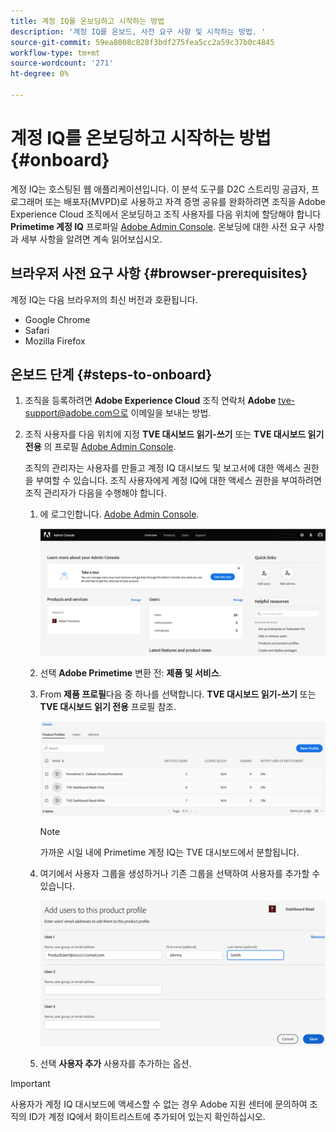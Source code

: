 ```yaml
---
title: 계정 IQ를 온보딩하고 시작하는 방법
description: '계정 IQ를 온보드, 사전 요구 사항 및 시작하는 방법. '
source-git-commit: 59ea8008c828f3bdf275fea5cc2a59c37b0c4845
workflow-type: tm+mt
source-wordcount: '271'
ht-degree: 0%

---
```



# 계정 IQ를 온보딩하고 시작하는 방법 {#onboard}

계정 IQ는 호스팅된 웹 애플리케이션입니다. 이 분석 도구를 D2C 스트리밍 공급자, 프로그래머 또는 배포자(MVPD)로 사용하고 자격 증명 공유를 완화하려면 조직을 Adobe Experience Cloud 조직에서 온보딩하고 조직 사용자를 다음 위치에 할당해야 합니다 **Primetime 계정 IQ** 프로파일 [Adobe Admin Console](https://adminconsole.adobe.com/). 온보딩에 대한 사전 요구 사항과 세부 사항을 알려면 계속 읽어보십시오.

## 브라우저 사전 요구 사항 {#browser-prerequisites}

계정 IQ는 다음 브라우저의 최신 버전과 호환됩니다.

* Google Chrome
* Safari
* Mozilla Firefox

## 온보드 단계 {#steps-to-onboard}

1. 조직을 등록하려면 **Adobe Experience Cloud** 조직 연락처 **Adobe** tve-support@adobe.com으로 이메일을 보내는 방법.

1. 조직 사용자를 다음 위치에 지정 **TVE 대시보드 읽기-쓰기** 또는 **TVE 대시보드 읽기 전용** 의 프로필 [Adobe Admin Console](https://adminconsole.adobe.com/).

   조직의 관리자는 사용자를 만들고 계정 IQ 대시보드 및 보고서에 대한 액세스 권한을 부여할 수 있습니다. 조직 사용자에게 계정 IQ에 대한 액세스 권한을 부여하려면 조직 관리자가 다음을 수행해야 합니다.

   1. 에 로그인합니다. [Adobe Admin Console](https://adminconsole.adobe.com/).


      ![](assets/admin-console.png)

   1. 선택 **Adobe Primetime** 변환 전: **제품 및 서비스**.

   1. From **제품 프로필**&#x200B;다음 중 하나를 선택합니다. **TVE 대시보드 읽기-쓰기** 또는 **TVE 대시보드 읽기 전용** 프로필 참조.

      ![](assets/product-profiles.png)

      >[!NOTE]
      >
      >가까운 시일 내에 Primetime 계정 IQ는 TVE 대시보드에서 분할됩니다.

   1. 여기에서 사용자 그룹을 생성하거나 기존 그룹을 선택하여 사용자를 추가할 수 있습니다.

      ![](assets/add-users-2profile.png)

   1. 선택 **사용자 추가** 사용자를 추가하는 옵션.

>[!IMPORTANT]
>
>사용자가 계정 IQ 대시보드에 액세스할 수 없는 경우 Adobe 지원 센터에 문의하여 조직의 ID가 계정 IQ에서 화이트리스트에 추가되어 있는지 확인하십시오.



